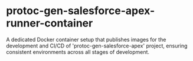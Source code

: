 # protoc-gen-salesforce-apex-runner-container
A dedicated Docker container setup that publishes images for the development and CI/CD of 'protoc-gen-salesforce-apex' project, ensuring consistent environments across all stages of development.
